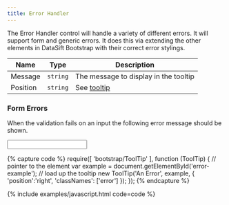 ```yaml
---
title: Error Handler
---
```


The Error Handler control will handle a variety of different errors. It will support form and generic errors.
It does this via extending the other elements in DataSift Bootstrap with their correct error stylings.

| Name | Type | Description |
|------|------|-------------|
| Message | `string` | The message to display in the tooltip |
| Position | `string` | See [tooltip](#tooltip) |

### Form Errors

When the validation fails on an input the following error message should
be shown.

<input type="text" id="error-example" />

{% capture code %}
	require([
		'bootstrap/ToolTip'
	], function (ToolTip) {
		// pointer to the element
		var example = document.getElementById('error-example');
		// load up the tooltip
		new ToolTip('An Error', example, {
			'position':'right',
			'classNames': ['error']
		});
	});
{% endcapture %}

{% include examples/javascript.html code=code %}